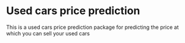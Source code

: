 # Used cars price prediction

This is a used cars price prediction package for predicting the price at which you can sell your used cars